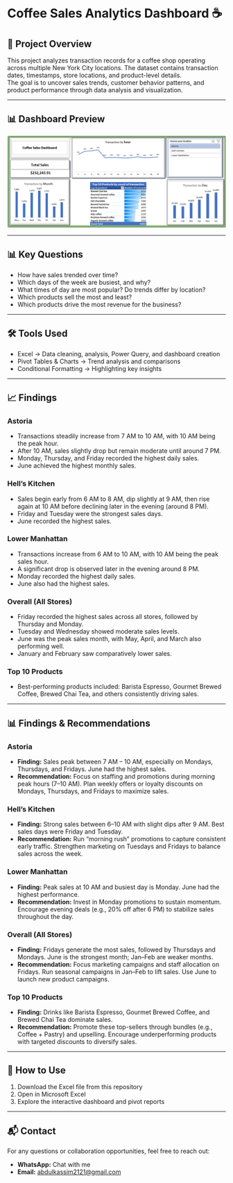 # Coffee Sales Analytics Dashboard ☕

## 📌 Project Overview
This project analyzes transaction records for a coffee shop operating across multiple New York City locations. The dataset contains transaction dates, timestamps, store locations, and product-level details.  
The goal is to uncover sales trends, customer behavior patterns, and product performance through data analysis and visualization.

---

## 📊 Dashboard Preview
![Coffee Sales Dashboard](./coofee%20sales%20.png)

---

## 📊 Key Questions
- How have sales trended over time?  
- Which days of the week are busiest, and why?  
- What times of day are most popular? Do trends differ by location?  
- Which products sell the most and least?  
- Which products drive the most revenue for the business?  

---

## 🛠 Tools Used
- Excel → Data cleaning, analysis, Power Query, and dashboard creation  
- Pivot Tables & Charts → Trend analysis and comparisons  
- Conditional Formatting → Highlighting key insights  

---

## 📈 Findings

### Astoria
- Transactions steadily increase from 7 AM to 10 AM, with 10 AM being the peak hour.  
- After 10 AM, sales slightly drop but remain moderate until around 7 PM.  
- Monday, Thursday, and Friday recorded the highest daily sales.  
- June achieved the highest monthly sales.  

### Hell’s Kitchen
- Sales begin early from 6 AM to 8 AM, dip slightly at 9 AM, then rise again at 10 AM before declining later in the evening (around 8 PM).  
- Friday and Tuesday were the strongest sales days.  
- June recorded the highest sales.  

### Lower Manhattan
- Transactions increase from 6 AM to 10 AM, with 10 AM being the peak sales hour.  
- A significant drop is observed later in the evening around 8 PM.  
- Monday recorded the highest daily sales.  
- June also had the highest sales.  

### Overall (All Stores)
- Friday recorded the highest sales across all stores, followed by Thursday and Monday.  
- Tuesday and Wednesday showed moderate sales levels.  
- June was the peak sales month, with May, April, and March also performing well.  
- January and February saw comparatively lower sales.  

### Top 10 Products
- Best-performing products included: Barista Espresso, Gourmet Brewed Coffee, Brewed Chai Tea, and others consistently driving sales.  

---

## 📊 Findings & Recommendations

### Astoria
- **Finding:** Sales peak between 7 AM – 10 AM, especially on Mondays, Thursdays, and Fridays. June had the highest sales.  
- **Recommendation:** Focus on staffing and promotions during morning peak hours (7–10 AM). Plan weekly offers or loyalty discounts on Mondays, Thursdays, and Fridays to maximize sales.

### Hell’s Kitchen
- **Finding:** Strong sales between 6–10 AM with slight dips after 9 AM. Best sales days were Friday and Tuesday.  
- **Recommendation:** Run “morning rush” promotions to capture consistent early traffic. Strengthen marketing on Tuesdays and Fridays to balance sales across the week.

### Lower Manhattan
- **Finding:** Peak sales at 10 AM and busiest day is Monday. June had the highest performance.  
- **Recommendation:** Invest in Monday promotions to sustain momentum. Encourage evening deals (e.g., 20% off after 6 PM) to stabilize sales throughout the day.

### Overall (All Stores)
- **Finding:** Fridays generate the most sales, followed by Thursdays and Mondays. June is the strongest month; Jan–Feb are weaker months.  
- **Recommendation:** Focus marketing campaigns and staff allocation on Fridays. Run seasonal campaigns in Jan–Feb to lift sales. Use June to launch new product campaigns.

### Top 10 Products
- **Finding:** Drinks like Barista Espresso, Gourmet Brewed Coffee, and Brewed Chai Tea dominate sales.  
- **Recommendation:** Promote these top-sellers through bundles (e.g., Coffee + Pastry) and upselling. Encourage underperforming products with targeted discounts to diversify sales.

---

## 🚀 How to Use
1. Download the Excel file from this repository  
2. Open in Microsoft Excel  
3. Explore the interactive dashboard and pivot reports  

---

## 📬 Contact
For any questions or collaboration opportunities, feel free to reach out:  
- **WhatsApp:** Chat with me  
- **Email:** [abdulkassim2121@gmail.com](mailto:abdulkassim2121@gmail.com)  
